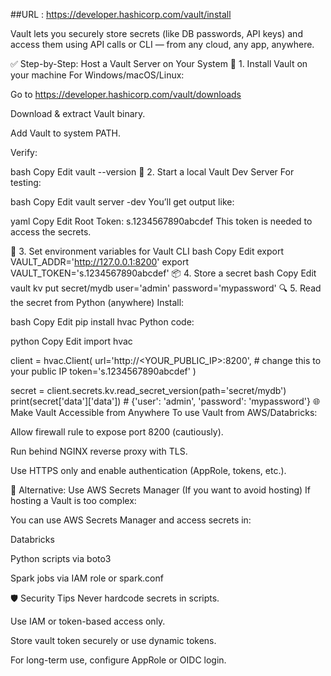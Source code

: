 ##URL : https://developer.hashicorp.com/vault/install

Vault lets you securely store secrets (like DB passwords, API keys) and access them using API calls or CLI — from any cloud, any app, anywhere.

✅ Step-by-Step: Host a Vault Server on Your System
🔧 1. Install Vault on your machine
For Windows/macOS/Linux:

Go to https://developer.hashicorp.com/vault/downloads

Download & extract Vault binary.

Add Vault to system PATH.

Verify:

bash
Copy
Edit
vault --version
🚀 2. Start a local Vault Dev Server
For testing:

bash
Copy
Edit
vault server -dev
You’ll get output like:

yaml
Copy
Edit
Root Token: s.1234567890abcdef
This token is needed to access the secrets.

🔐 3. Set environment variables for Vault CLI
bash
Copy
Edit
export VAULT_ADDR='http://127.0.0.1:8200'
export VAULT_TOKEN='s.1234567890abcdef'
📦 4. Store a secret
bash
Copy
Edit
vault kv put secret/mydb user='admin' password='mypassword'
🔍 5. Read the secret from Python (anywhere)
Install:

bash
Copy
Edit
pip install hvac
Python code:

python
Copy
Edit
import hvac

client = hvac.Client(
    url='http://<YOUR_PUBLIC_IP>:8200',  # change this to your public IP
    token='s.1234567890abcdef'
)

secret = client.secrets.kv.read_secret_version(path='secret/mydb')
print(secret['data']['data'])  # {'user': 'admin', 'password': 'mypassword'}
🌐 Make Vault Accessible from Anywhere
To use Vault from AWS/Databricks:

Allow firewall rule to expose port 8200 (cautiously).

Run behind NGINX reverse proxy with TLS.

Use HTTPS only and enable authentication (AppRole, tokens, etc.).

🔄 Alternative: Use AWS Secrets Manager (If you want to avoid hosting)
If hosting a Vault is too complex:

You can use AWS Secrets Manager and access secrets in:

Databricks

Python scripts via boto3

Spark jobs via IAM role or spark.conf

🛡️ Security Tips
Never hardcode secrets in scripts.

Use IAM or token-based access only.

Store vault token securely or use dynamic tokens.

For long-term use, configure AppRole or OIDC login.
